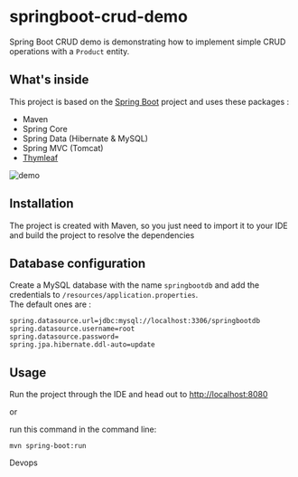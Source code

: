 # springboot-crud-demo

Spring Boot CRUD demo is demonstrating how to implement simple CRUD operations with a `Product` entity.

## What's inside 
This project is based on the [Spring Boot](http://projects.spring.io/spring-boot/) project and uses these packages :
- Maven
- Spring Core
- Spring Data (Hibernate & MySQL)
- Spring MVC (Tomcat)
- [Thymleaf](https://thymeleaf.org)

![demo](https://cl.ly/sEGH/Screen%20Recording%202018-06-11%20at%2010.34%20AM.gif)

## Installation 
The project is created with Maven, so you just need to import it to your IDE and build the project to resolve the dependencies

## Database configuration 
Create a MySQL database with the name `springbootdb` and add the credentials to `/resources/application.properties`.  
The default ones are :

```
spring.datasource.url=jdbc:mysql://localhost:3306/springbootdb
spring.datasource.username=root
spring.datasource.password=
spring.jpa.hibernate.ddl-auto=update
```

## Usage 
Run the project through the IDE and head out to [http://localhost:8080](http://localhost:8080)

or 

run this command in the command line:
```
mvn spring-boot:run
```
Devops 
